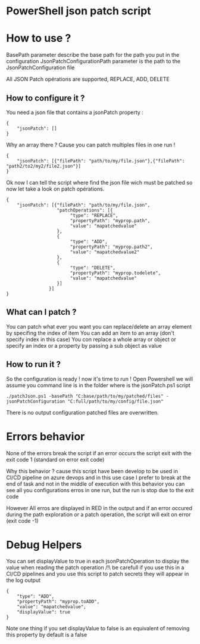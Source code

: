 PowerShell json patch script  
==

How to use ? 
=

BasePath parameter describe the base path for the path you put in the configuration 
JsonPatchConfigurationPath parameter is the path to the JsonPatchConfiguration file 

All JSON Patch opérations are supported, REPLACE, ADD, DELETE 

How to configure it ?  
-
You need a json file that contains a jsonPatch property : 

```
{
    "jsonPatch": []
}
```
Why an array there ? 
Cause you can patch multiples files in one run ! 

```
{
    "jsonPatch": [{"filePath": "path/to/my/file.json"},{"filePath": "path2/to2/my2/file2.json"}]
}
```

Ok now I can tell the script where find the json file wich must be patched so now let take a look on patch opérations. 

```
{
    "jsonPatch": [{"filePath": "path/to/my/file.json",
                   "patchOperations": [{
                        "type": "REPLACE",
                        "propertyPath": "myprop.path",
                        "value": "mapatchedvalue"
                   },
                   {
                        "type": "ADD",
                        "propertyPath": "myprop.path2",
                        "value": "mapatchedvalue2"
                   },
                   {
                        "type": "DELETE",
                        "propertyPath": "myprop.todelete",
                        "value": "mapatchedvalue"
                   }]
                }]
}
```

What can I patch ?
- 
You can patch what ever you want you can replace/delete an array element by specifing the index of item
You can add an item to an array (don't specify index in this case)
You con replace a whole array or object or specify an index or a property by passing a sub object as value  

How to run it ? 
-
So the configuration is ready ! now it's time to run ! 
Open Powershell we will assume you command line is in the folder where is the jsonPatch.ps1 script

```
./patchJson.ps1 -basePath "C:base/path/to/my/patched/files" -jsonPatchConfiguration "C:full/path/to/my/config/file.json"
```

There is no output configuration patched files are overwritten. 

Errors behavior
=
None of the errors break the script if an error occurs the script exit with the exit code 1 (standard on error exit code)

Why this behavior ? cause this script have been develop to be used in CI/CD pipeline on azure devops and in this use case I prefer to break at the end of task and not in the middle of execution with this behavior you can see all you configurations erros in one run, but the run is stop due to the exit code

However All erros are displayed in RED in the output and if an error occured during the path exploration or a patch operation, the script will exit on error (exit code -1)

Debug Helpers
=
You can set displayValue to true in each jsonPatchOperation to display the value when reading the patch operation
/!\ be carefull if you use this in a CI/CD pipelines and you use this script to patch secrets they will appear in the log output 

```
{
    "type": "ADD",
    "propertyPath": "myprop.toADD",
    "value": "mapatchedvalue",
    "displayValue": true
}
```

Note one thing if you set displayValue to false is an equivalent of removing this property by default is a false